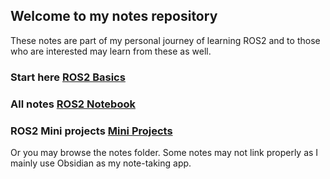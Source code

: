 ## Welcome to my notes repository
These notes are part of my personal journey of learning ROS2 and to those who are interested may learn from these as well.

### Start here [ROS2 Basics](ROS2%20Notebook/Ros%20basics.md)
### All notes [ROS2 Notebook](ROS2%20Notebook/)
### ROS2 Mini projects [Mini Projects](ROS2%20Notebook/ROS2%20Mini%20Projects/)

Or you may browse the notes folder. Some notes may not link properly as I mainly use Obsidian as my note-taking app. 
